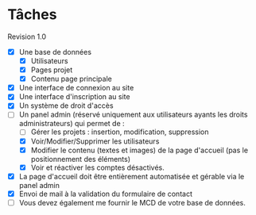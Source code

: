 # Tâches

Revision 1.0

- [x] Une base de données
  - [x] Utilisateurs
  - [x] Pages projet
  - [x] Contenu page principale
- [x] Une interface de connexion au site
- [x] Une interface d'inscription au site
- [x] Un système de droit d'accès
- [ ] Un panel admin (réservé uniquement aux utilisateurs ayants les droits administrateurs) qui permet de :
  - [ ] Gérer les projets : insertion, modification, suppression
  - [x] Voir/Modifier/Supprimer les utilisateurs
  - [x] Modifier le contenu (textes et images) de la page d'accueil (pas le positionnement des éléments)
  - [x] Voir et réactiver les comptes désactivés.
- [x] La page d'accueil doit être entièrement automatisée et gérable via le panel admin
- [x] Envoi de mail à la validation du formulaire de contact
- [ ] Vous devez également me fournir le MCD de votre base de données.